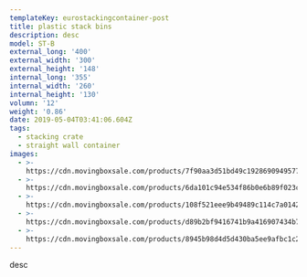 ```yaml
---
templateKey: eurostackingcontainer-post
title: plastic stack bins
description: desc
model: ST-B
external_long: '400'
external_width: '300'
external_height: '148'
internal_long: '355'
internal_width: '260'
internal_height: '130'
volumn: '12'
weight: '0.86'
date: 2019-05-04T03:41:06.604Z
tags:
  - stacking crate
  - straight wall container
images:
  - >-
    https://cdn.movingboxsale.com/products/7f90aa3d51bd49c1928690949577600d.jpg
  - >-
    https://cdn.movingboxsale.com/products/6da101c94e534f86b0e6b89f023c3e3f.jpg
  - >-
    https://cdn.movingboxsale.com/products/108f521eee9b49489c114c7a01422778.jpg
  - >-
    https://cdn.movingboxsale.com/products/d89b2bf9416741b9a416907434b7330e.jpg
  - >-
    https://cdn.movingboxsale.com/products/8945b98d4d5d430ba5ee9afbc1c2ad1c.jpg
---
```

desc
